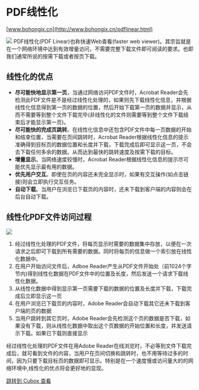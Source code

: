 PDF线性化
======

[www.bohongjx.cn](http://www.bohongjx.cn/pdflinear.html)

![](https://cubox.pro/c/filters:no_upscale()?imageUrl=http%3A%2F%2Fwww.bohongjx.cn%2Fimages%2Fpic06.jpg&valid=true) PDF线性化(PDF Linear)也称快速Web查看(faster web viewer)。其宗旨就是在一个网络环境中达到有效增量访问，不需要完整下载文件即可阅读的要求。也即我们通常所说的按需下载或者按页下载。

线性化的优点
------

* **尽可能快地显示第一页**，当通过网络访问PDF文件时，Acrobat Reader会先检测此PDF文件是不是经过线性化处理的，如果则先下载线性化信息，并根据线性化信息得到第一页的数据的位置，然后开始下载第一页的数据并显示，从而不需要等到整个文件下载完毕(非线性化的文件则需要等到整个文件下载结束后才能显示第一页)。
* **尽可能快的完成页跳转**。在线性化信息中还包含PDF文件中每一页数据的开始和结束位置，当需要在页间跳转时，Acrobat Reader根据线性化信息的提示准确得到目标页的数据位置和长度并下载，下载完成后即可显示这一页，不会去下载任何多余的数据。从而达到最快的跳转速度及按需下载的目标。
* **增量显示**。当网络速度较慢时，Acrobat Reader根据线性化信息的提示尽可能优先显示最有用的数据。
* **优先用户交互**。即使在页的内容还未完全显示时，如果有交互操作(如点击链接)则会立即执行交互任务。
* **自动下载**。当用户在浏览已下载页的内容时，还未下载到客户端的内容则会在后台自动下载。

线性化PDF文件访问过程
------------

![](https://cubox.pro/c/filters:no_upscale()?imageUrl=http%3A%2F%2Fwww.bohongjx.cn%2Fimages%2Fpdflinear-1.png&valid=true)

1. 经过线性化处理的PDF文件，将每页显示时需要的数据集中存放，以便在一次请求之后即可下载到所有需要的数据。同时将每页的信息做一个索引放在线性化数据中。
2. 在用户开始访问文件后，Adboe Reader产生从PDF文件开始处（前1024个字节内)得到线性化数据在PDF文件中的位置及长度，然后发送一个请求下载线性化数据。
3. 从线性化数据中得到显示第一页需要下载的数据的位置及长度并下载，下载完成后立即显示这一页
4. 在用户浏览已下载页的内容时，Adobe Reader会自动下载其它还未下载到客户端的页的数据
5. 当用户跳转到其它页时，Adobe Reader会先检测这个页的数据是否下载，如果没有下载，则从线性化数据中取出这个页数据的开始位置和长度，并发送请示下载。如果已下载则直接显示

经过线性化处理的PDF文件在用Adobe Reader在线浏览时，不必等到文件下载完成后，就可看到文件的内容，当用户在页间切换和跳转时，也不用等待过多的时间，因为只要下载目标页的数据即可显示。特别是在一个速度慢或访问量大的的网络环境中,线性化的优点将会更好地的显现。

[跳转到 Cubox 查看](https://cubox.pro/my/card?id=7249027137225623247)
